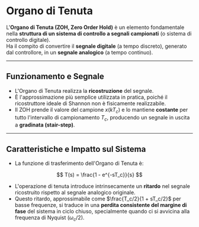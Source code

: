 # Organo di Tenuta

L'**Organo di Tenuta (ZOH, Zero Order Hold)** è un elemento fondamentale nella **struttura di un sistema di controllo a segnali campionati** (o sistema di controllo digitale).  
Ha il compito di convertire il **segnale digitale** (a tempo discreto), generato dal controllore, in un **segnale analogico** (a tempo continuo).

---

## Funzionamento e Segnale

- L'Organo di Tenuta realizza la **ricostruzione** del segnale.  
- È l'approssimazione più semplice utilizzata in pratica, poiché il ricostruttore ideale di Shannon non è fisicamente realizzabile.  
- Il ZOH prende il valore del campione $x(kT_c)$ e lo mantiene **costante** per tutto l'intervallo di campionamento $T_c$, producendo un segnale in uscita a **gradinata (stair-step)**.

---

## Caratteristiche e Impatto sul Sistema

- La funzione di trasferimento dell'Organo di Tenuta è:

$$
T(s) = \frac{1 - e^{-sT_c}}{s}
$$

- L'operazione di tenuta introduce intrinsecamente un **ritardo** nel segnale ricostruito rispetto al segnale analogico originale.  
- Questo ritardo, approssimabile come $\frac{T_c/2}{1 + sT_c/2}$ per basse frequenze, si traduce in una **perdita consistente del margine di fase** del sistema in ciclo chiuso, specialmente quando ci si avvicina alla frequenza di Nyquist ($\omega_c/2$).
